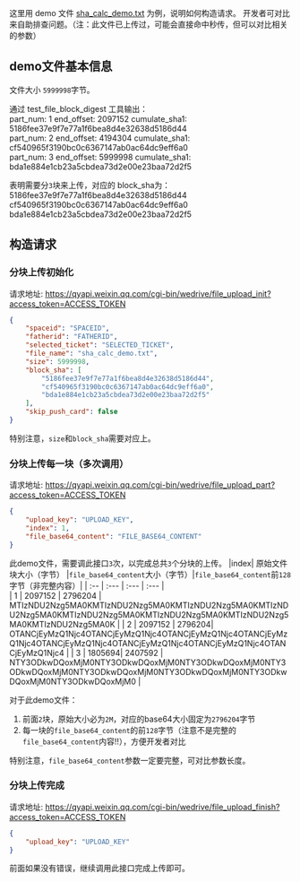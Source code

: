 这里用 demo 文件 [sha_calc_demo.txt](https://github.com/wecomopen/file_block_digest/blob/main/demo/sha_calc_demo.txt) 为例，说明如何构造请求。
开发者可对比来自助排查问题。（注：此文件已上传过，可能会直接命中秒传，但可以对比相关的参数）

## demo文件基本信息
文件大小 `5999998`字节。

通过 test_file_block_digest 工具输出：<br>
part_num: 1 end_offset: 2097152 cumulate_sha1: 5186fee37e9f7e77a1f6bea8d4e32638d5186d44<br>
part_num: 2 end_offset: 4194304 cumulate_sha1: cf540965f3190bc0c6367147ab0ac64dc9eff6a0<br>
part_num: 3 end_offset: 5999998 cumulate_sha1: bda1e884e1cb23a5cbdea73d2e00e23baa72d2f5<br>

表明需要分`3`块来上传，对应的 block_sha为：<br>
5186fee37e9f7e77a1f6bea8d4e32638d5186d44<br>
cf540965f3190bc0c6367147ab0ac64dc9eff6a0<br>
bda1e884e1cb23a5cbdea73d2e00e23baa72d2f5<br>

## 构造请求
### 分块上传初始化
请求地址: https://qyapi.weixin.qq.com/cgi-bin/wedrive/file_upload_init?access_token=ACCESS_TOKEN

```json
{
    "spaceid": "SPACEID",
    "fatherid": "FATHERID",
    "selected_ticket": "SELECTED_TICKET",
    "file_name": "sha_calc_demo.txt",
    "size": 5999998,
    "block_sha": [
        "5186fee37e9f7e77a1f6bea8d4e32638d5186d44",
        "cf540965f3190bc0c6367147ab0ac64dc9eff6a0",
        "bda1e884e1cb23a5cbdea73d2e00e23baa72d2f5"
    ],
    "skip_push_card": false
}
```
特别注意，`size`和`block_sha`需要对应上。

### 分块上传每一块（多次调用）
请求地址: https://qyapi.weixin.qq.com/cgi-bin/wedrive/file_upload_part?access_token=ACCESS_TOKEN

```json
{
    "upload_key": "UPLOAD_KEY",
    "index": 1,
    "file_base64_content": "FILE_BASE64_CONTENT"
}
```

此demo文件，需要调此接口`3`次，以完成总共`3`个分块的上传。
|index| 原始文件块大小（字节） |`file_base64_content`大小（字节）|`file_base64_content`前`128`字节（非完整内容）|
| :-- | :--- |  :--- |  :--- |  
| 1 | 2097152 | 2796204 | MTIzNDU2Nzg5MA0KMTIzNDU2Nzg5MA0KMTIzNDU2Nzg5MA0KMTIzNDU2Nzg5MA0KMTIzNDU2Nzg5MA0KMTIzNDU2Nzg5MA0KMTIzNDU2Nzg5MA0KMTIzNDU2Nzg5MA0K |
| 2 | 2097152 | 2796204| OTANCjEyMzQ1Njc4OTANCjEyMzQ1Njc4OTANCjEyMzQ1Njc4OTANCjEyMzQ1Njc4OTANCjEyMzQ1Njc4OTANCjEyMzQ1Njc4OTANCjEyMzQ1Njc4OTANCjEyMzQ1Njc4 |
| 3 | 1805694| 2407592 | NTY3ODkwDQoxMjM0NTY3ODkwDQoxMjM0NTY3ODkwDQoxMjM0NTY3ODkwDQoxMjM0NTY3ODkwDQoxMjM0NTY3ODkwDQoxMjM0NTY3ODkwDQoxMjM0NTY3ODkwDQoxMjM0 |

对于此demo文件：
1. 前面`2`块，原始大小必为`2M`，对应的base64大小固定为`2796204`字节
2. 每一块的`file_base64_content`的前`128`字节（注意不是完整的`file_base64_content`内容!!），方便开发者对比

特别注意，`file_base64_content`参数一定要完整，可对比参数长度。


### 分块上传完成
请求地址: https://qyapi.weixin.qq.com/cgi-bin/wedrive/file_upload_finish?access_token=ACCESS_TOKEN

```json
{
    "upload_key": "UPLOAD_KEY"
}
```
前面如果没有错误，继续调用此接口完成上传即可。
